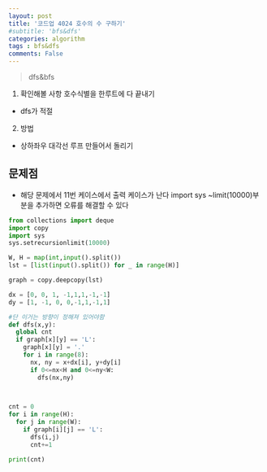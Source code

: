 ```yaml
---
layout: post
title: '코드업 4024 호수의 수 구하기'
#subtitle: 'bfs&dfs'
categories: algorithm
tags : bfs&dfs
comments: False
---
```

> dfs&bfs

1. 확인해볼 사항
호수식별을 한루트에 다 끝내기
- dfs가 적절

2. 방법
- 상하좌우 대각선 루프 만들어서 돌리기

## 문제점
- 해당 문제에서 11번 케이스에서 출력 케이스가 난다
import sys ~limit(10000)부분을 추가하면 오류를 해결할 수 있다

```python
from collections import deque
import copy
import sys 
sys.setrecursionlimit(10000)

W, H = map(int,input().split())
lst = [list(input().split()) for _ in range(H)]

graph = copy.deepcopy(lst)

dx = [0, 0, 1, -1,1,1,-1,-1]
dy = [1, -1, 0, 0,-1,1,-1,1]

#단 이거는 방향이 정해져 있어야함
def dfs(x,y):
  global cnt
  if graph[x][y] == 'L':
    graph[x][y] = '.'
    for i in range(8):
      nx, ny = x+dx[i], y+dy[i]
      if 0<=nx<H and 0<=ny<W:
        dfs(nx,ny)
        


cnt = 0
for i in range(H):
  for j in range(W):
    if graph[i][j] == 'L':
      dfs(i,j)
      cnt+=1

print(cnt)


  ```







